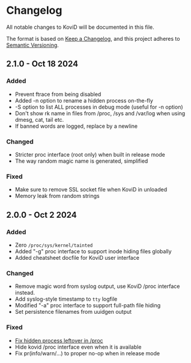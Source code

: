 # Changelog

All notable changes to KoviD will be documented in this file.

The format is based on [Keep a Changelog](https://keepachangelog.com/en/1.0.0/), and this project adheres to [Semantic Versioning](https://semver.org/).


## 2.1.0 - Oct 18 2024
### Added
- Prevent ftrace from being disabled
- Added -n option to rename a hidden process on-the-fly
- -S option to list ALL processes in debug mode (useful for -n option)
- Don't show rk name in files from /proc, /sys and /var/log when using dmesg, cat, tail etc.
- If banned words are logged, replace by a newline

### Changed
- Stricter proc interface (root only) when built in release mode
- The way random magic name is generated, simplified

### Fixed
- Make sure to remove SSL socket file when KoviD in unloaded
- Memory leak from random strings


## 2.0.0 - Oct 2 2024
### Added
- Zero `/proc/sys/kernel/tainted`
- Added "-g" proc interface to support inode hiding files globally
- Added cheatsheet docfile for KoviD user interface

### Changed
- Remove magic word from syslog output, use KoviD /proc interface instead.
- Add syslog-style timestamp to `tty` logfile
- Modified "-a" proc interface to support full-path file hiding
- Set persistence filenames from uuidgen output

### Fixed
- [Fix hidden process leftover in /proc](https://github.com/carloslack/KoviD/issues/100)
- Hide kovid /proc interface even when it is available
- Fix pr(info/warn/...) to proper no-op when in release mode



